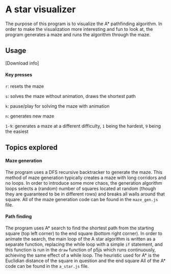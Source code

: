 # A star visualizer
The purpose of this program is to visualize the A* pathfinding algorithm. In order to make the visualization more interesting and fun to look at, the program generates a maze and runs the algorithm through the maze.

## Usage
[Download info]
#### Key presses
`r`: resets the maze

`s`: solves the maze without animation, draws the shortest path

`k`: pause/play for solving the maze with animation

`n`: generates new maze

`1-9`: generates a maze at a different difficulty, `1` being the hardest, `9` being the easiest

## Topics explored
#### Maze generation
The program uses a DFS recursive backtracker to generate the maze. This method of maze generation typically creates a maze with long corridors and no loops. In order to introduce some more chaos, the generation algorithm loops selects a (random) number of squares located at random (though they are guaranteed to be in different rows) and breaks all walls around that square.
All of the maze generation code can be found in the `maze_gen.js` file.

#### Path finding
The program uses A* search to find the shortest path from the starting square (top left corner) to the end square (bottom right corner). In order to animate the search, the main loop of the A star algorithm is written as a separate function, replacing the while loop with a simple `if` statement, and this function is run in the `draw` function of p5js which runs continuously, achieving the same effect of a while loop. The heuristic used for A* is the Euclidian distance of the square in question and the end square
All of the A* code can be found in the `a_star.js` file.
